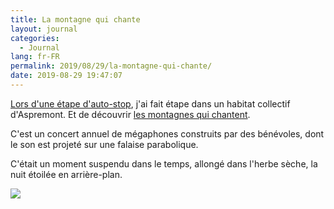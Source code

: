 ```yaml
---
title: La montagne qui chante
layout: journal
categories:
  - Journal
lang: fr-FR
permalink: 2019/08/29/la-montagne-qui-chante/
date: 2019-08-29 19:47:07
---
```


[Lors d'une étape d'auto-stop](/08/29/auto-stop/), j'ai fait étape dans un habitat collectif d'Aspremont. Et de découvrir [les montagnes qui chantent](https://lestrompesdufai.wordpress.com/).

C'est un concert annuel de mégaphones construits par des bénévoles, dont le son est projeté sur une falaise parabolique.

C'était un moment suspendu dans le temps, allongé dans l'herbe sèche, la nuit étoilée en arrière-plan.

![](/images/2019/08/montagne-qui-chante.jpg)
